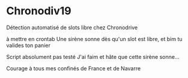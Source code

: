 # Chronodiv19

Détection automatisé de slots libre chez Chronodrive

à mettre en crontab
Une sirène sonne dès qu'un slot est libre, et bim tu valides ton panier

Script absolument pas testé
J'ai faim et hâte que cette sirène sonne...

Courage à tous mes confinés de France et de Navarre

